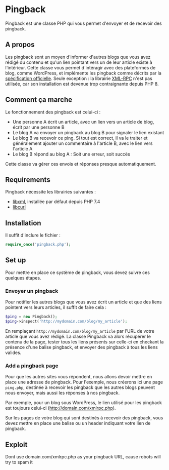 # Pingback
Pingback est une classe PHP qui vous permet d'envoyer et de recevoir des pingback.

## A propos

Les pingback sont un moyen d'informer d'autres blogs que vous avez rédigé du contenu et qu'un lien pointant vers un de leur article existe à l'intérieur.
Cette classe vous permet d'intéragir avec des plateformes de blog, comme WordPress, et implémente les pingback comme décrits par la [spécification officielle](http://hixie.ch/specs/pingback/pingback-1.0).
Seule exception : la librairie [XML-RPC](https://www.php.net/manual/en/book.xmlrpc.php) n'est pas utilisée, car son installation est devenue trop contraignante depuis PHP 8.

## Comment ça marche

Le fonctionnement des pingback est celui-ci :
- Une personne A écrit un article, avec un lien vers un article de blog, écrit par une personne B
- Le blog A va envoyer un pingback au blog B pour signaler le lien existant
- Le blog B va recevoir ce ping. Si tout est correct, il va le traiter et généralement ajouter un commentaire à l'article B, avec le lien vers l'article A
- Le blog B répond au blog A : Soit une erreur, soit succès

Cette classe va gérer ces envois et réponses presque automatiquement.

## Requirements

Pingback nécessite les librairies suivantes :
- [libxml](https://www.php.net/manual/en/book.libxml.php), installée par défaut depuis PHP 7.4
- [libcurl](https://www.php.net/manual/en/book.curl.php)

## Installation

Il suffit d'inclure le fichier :

```php
require_once('pingback.php');
```

## Set up

Pour mettre en place ce système de pingback, vous devez suivre ces quelques étapes.

### Envoyer un pingback

Pour notifier les autres blogs que vous avez écrit un article et que des liens pointent vers leurs articles, il suffit de faire cela :

```php
$ping = new Pingback();
$ping->inspect('http://mydomain.com/blog/my_article');
```

En remplaçant `http://mydomain.com/blog/my_article` par l'URL de votre article que vous avez rédigé.
La classe Pingback va alors récupérer le contenu de la page, tester tous les liens présents sur celle-ci en checkant la présence d'une balise pingback, et envoyer des pingback à tous les liens valides.

### Add a pingback page

Pour que les autres sites vous répondent, nous allons devoir mettre en place une adresse de pingback.
Pour l'exemple, nous créerons ici une page `ping.php`, destinée à recevoir les pingback que les autres blogs peuvent nous envoyer, mais aussi les réponses à nos pingback.


Par exemple, pour un blog sous WordPress, le lien utilisé pour les pingback est toujours celui-ci (http://domain.com/xmlrpc.php).

Sur les pages de votre blog qui sont destinés à recevoir des pingback, vous devez mettre en place une balise ou un header indiquant votre lien de pingback.

## Exploit

Dont use domain.com/xmlrpc.php as your pingback URL, cause robots will try to spam it
